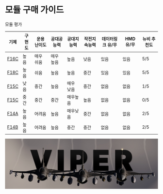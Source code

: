 # 모듈 구매 가이드

모듈 평가

| 기체 | 구현도 | 운용 난이도 | 공대공 능력 | 공대지 능력 | 작전지속능력 | 데이터링크 유/무 | HMD 유/무 | 뉴비 추천도 |
| ----- | ------ | ----------- | ------ | ------ | --------- | ------ | ----------- | --- |
| [F16C](/매뉴얼/f16/) | 높음 | 매우 쉬움 | 매우 높음 | 높음 | 낮음 | 있음 | 있음 | 5/5 |
| [F18C](/매뉴얼/f18/F18C_HORNET) | 높음 | 쉬움 | 높음 | 높음 | 중간 | 있음 | 있음 |  5/5 |
| [F15C](/매뉴얼/f15/F15C_EAGLE) | 낮음 | 중간 | 높음 | 매우 낮음 | 중간 | 없음 | 없음 | 1/5 | 
| [F15C](/매뉴얼/f15/F15E_STRIKE_EAGLE) | 중간 | 중간 | 중간 | 매우높음 | 높음 | 없음 | 없음 | 0/5 |
| [F14A](/매뉴얼/f14/F14A_TOMCAT) | 높음 | 어려움 | 높음 | 매우낮음 | 중간 | 없음 | 없음 | 2/5 |
| [F14B](/매뉴얼/f14/F14B_BOMBCAT) | 높음 | 어려움 | 높음 | 중간 | 중간 | 없음 | 없음 | 2/5 |





![](https://github.com/dcs-c/dcs-c.github.io/blob/main/docs/%EA%B0%80%EC%9D%B4%EB%93%9C/images/dgs.png?raw=true)





![]()







![]()





![]()






![]()
